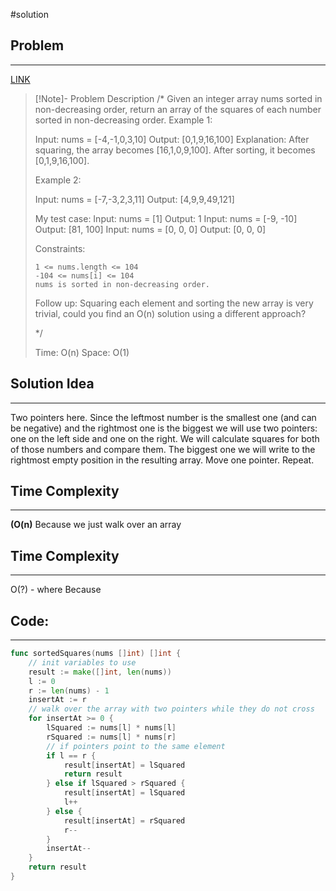 #solution
## Problem
___
[LINK](PLACEHOLDER)

>[!Note]- Problem Description
>/*
> Given an integer array nums sorted in non-decreasing order, return an array of the squares of each number sorted in non-decreasing order.
> Example 1:
> 
> Input: nums = [-4,-1,0,3,10]
> Output: [0,1,9,16,100]
> Explanation: After squaring, the array becomes [16,1,0,9,100].
> After sorting, it becomes [0,1,9,16,100].
> 
> Example 2:
> 
> Input: nums = [-7,-3,2,3,11]
> Output: [4,9,9,49,121]
> 
> 
> My test  case:
> Input: nums = [1] 
> Output: 1
> Input: nums = [-9, -10]
> Output: [81, 100]
> Input: nums = [0, 0, 0]
> Output: [0, 0, 0]
> 
> Constraints:
> 
>     1 <= nums.length <= 104
>     -104 <= nums[i] <= 104
>     nums is sorted in non-decreasing order.
> 
>  
> Follow up: Squaring each element and sorting the new array is very trivial, could you find an O(n) solution using a different approach?
> 
> */
> 
> Time: O(n)
> Space: O(1)



## Solution Idea
___
Two pointers here. Since the leftmost number is the smallest one (and can be negative) and the rightmost one is the biggest we will use two pointers: one on the left side and one on the right. We will calculate squares for both of those numbers and compare them. The biggest one we will write to the rightmost empty position in the resulting array. Move one pointer. Repeat.



## Time Complexity
___
**(O(n)**
Because  we just walk over an array

## Time Complexity
___
O(?) - where 
Because 


## Code:
___
```go
func sortedSquares(nums []int) []int {
    // init variables to use
    result := make([]int, len(nums))
    l := 0
    r := len(nums) - 1
    insertAt := r
    // walk over the array with two pointers while they do not cross
    for insertAt >= 0 {
        lSquared := nums[l] * nums[l]
        rSquared := nums[l] * nums[r]
        // if pointers point to the same element 
        if l == r {
            result[insertAt] = lSquared
            return result
        } else if lSquared > rSquared {
            result[insertAt] = lSquared
            l++
        } else {
            result[insertAt] = rSquared
            r--
        }
        insertAt--
    }
    return result
}
```